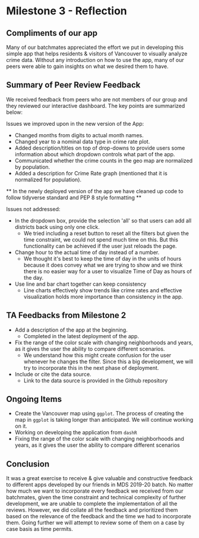 # Milestone 3 - Reflection


## Compliments of our app
Many of our batchmates appreciated the effort we put in developing this simple app that helps residents & visitors of Vancouver to visually analyze crime data. Without any introduction on how to use the app, many of our peers were able to gain insights on what we desired them to have.

## Summary of Peer Review Feedback
We received feedback from peers who are not members of our group and they reviewed our interactive dashboard. The key points are summarized below:

Issues we improved upon in the new version of the App:  
- Changed months from digits to actual month names.
- Changed year to a nominal data type in crime rate plot.
- Added description/titles on top of drop-downs to provide users some information about which dropdown controls what part of the app.
- Communicated whether the crime counts in the geo map are normalized by population.
- Added a description for Crime Rate graph (mentioned that it is normalized for population).  


** In the newly deployed version of the app we have cleaned up code to follow tidyverse standard and PEP 8 style formatting **

Issues not addressed:  
- In the dropdown box, provide the selection 'all' so that users can add all districts back using only one click.  
  - We tried including a reset button to reset all the filters but given the time constraint, we could not spend much time on this. But this functionality can be achieved if the user just reloads the page.  
- Change hour to the actual time of day instead of a number.  
  - We thought it's best to keep the time of day in the units of hours because it does convey what we are trying to show and we think there is no easier way for a user to visualize Time of Day as hours of the day.  
- Use line and bar chart together can keep consistency  
  - Line charts effectively show trends like crime rates and effective visualization holds more importance than consistency in the app.  


## TA Feedbacks from Milestone 2
- Add a description of the app at the beginning.
    - Completed in the latest deployment of the app.
- Fix the range of the color scale with changing neighborhoods and years, as it gives the user the ability to compare different scenarios.
    - We understand how this might create confusion for the user whenever he changes the filter. Since this a big development, we will try to incorporate this in the next phase of deployment.
- Include or cite the data source.
    - Link to the data source is provided in the Github repository


## Ongoing Items
- Create the Vancouver map using `ggplot`. The process of creating the map in `ggplot` is taking longer than anticipated. We will continue working on it.
- Working on developing the application from `dashR`
- Fixing the range of the color scale with changing neighborhoods and years, as it gives the user the ability to compare different scenarios

## Conclusion
It was a great exercise to receive & give valuable and constructive feedback to different apps developed by our friends in MDS 2019-20 batch. No matter how much we want to incorporate every feedback we received from our batchmates, given the time constraint and technical complexity of further development, we are unable to complete the implementation of all the reviews. However, we did collate all the feedback and prioritized them based on the relevance of the feedback and the time we had to incorporate them. Going further we will attempt to review some of them on a case by case basis as time permits. 


